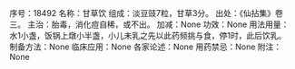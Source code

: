 序号：18492
名称：甘草饮
组成：淡豆豉7粒，甘草3分。
出处：《仙拈集》卷三。
主治：胎毒，消化痘自稀，或不出。
加减：None
功效：None
用法用量：水1小盏，饭锅上燉小半盏，小儿未乳之先以此药频挑与食，停1时，此后饮乳。
制备方法：None
临床应用：None
各家论述：None
用药禁忌：None
附注：None
